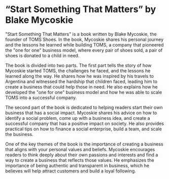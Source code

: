 # “Start Something That Matters” by Blake Mycoskie

"Start Something That Matters" is a book written by Blake Mycoskie, the founder of TOMS Shoes. In the book, Mycoskie shares his personal journey and the lessons he learned while building TOMS, a company that pioneered the "one for one" business model, where every pair of shoes sold, a pair of shoes is donated to a child in need.

The book is divided into two parts. The first part tells the story of how Mycoskie started TOMS, the challenges he faced, and the lessons he learned along the way. He shares how he was inspired by his travels to Argentina and witnessed the hardship that children faced, leading him to create a business that could help those in need. He also explains how he developed the "one for one" business model and how he was able to scale TOMS into a successful company.

The second part of the book is dedicated to helping readers start their own business that has a social impact. Mycoskie shares his advice on how to identify a social problem, come up with a business idea, and create a successful company that has a positive impact on society. He also provides practical tips on how to finance a social enterprise, build a team, and scale the business.

One of the key themes of the book is the importance of creating a business that aligns with your personal values and beliefs. Mycoskie encourages readers to think deeply about their own passions and interests and find a way to create a business that reflects those values. He emphasizes the importance of being authentic and transparent in business, which he believes will help attract customers and build a loyal following.
